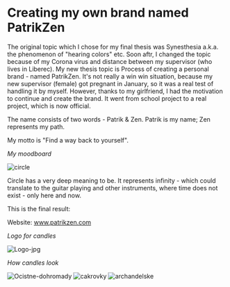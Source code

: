 # Creating my own brand named PatrikZen

The original topic which I chose for my final thesis was Synesthesia a.k.a. the phenomenon of "hearing colors" etc. Soon aftr, I changed the topic because of my Corona virus and distance between my supervisor (who lives in Liberec). My new thesis topic is Process of creating a personal brand - named PatrikZen. It's not really a win win situation, because my new supervisor (female) got pregnant in January, so it was a real test of handling it by myself. However, thanks to my girlfriend, I had the motivation to continue and create the brand. It went from school project to a real project, which is now official.

The name consists of two words - Patrik & Zen.
  Patrik is my name;
  Zen represents my path.
 
 My motto is "Find a way back to yourself".
 
 *My moodboard*
 
 ![circle](https://user-images.githubusercontent.com/72804835/115269680-d72b1780-a13b-11eb-95c9-406a49fee271.png)
 
 Circle has a very deep meaning to be. It represents infinity - which could translate to the guitar playing and other instruments, where time does not exist - only here and now.

 
 This is the final result:
 
 Website: www.patrikzen.com
 
 *Logo for candles*
 
 ![Logo-jpg](https://user-images.githubusercontent.com/72804835/115010697-fd3b8800-9ead-11eb-93ba-27ad5d6be0cf.jpg)
 
 *How candles look*
 
![Ocistne-dohromady](https://user-images.githubusercontent.com/72804835/115010339-961dd380-9ead-11eb-910d-7ad15c3ca942.JPG)
![cakrovky](https://user-images.githubusercontent.com/72804835/115010360-9cac4b00-9ead-11eb-9ecb-ae41b2391a15.JPG)
![archandelske](https://user-images.githubusercontent.com/72804835/115010376-a2099580-9ead-11eb-9f68-2aa271c0ce75.JPG)
